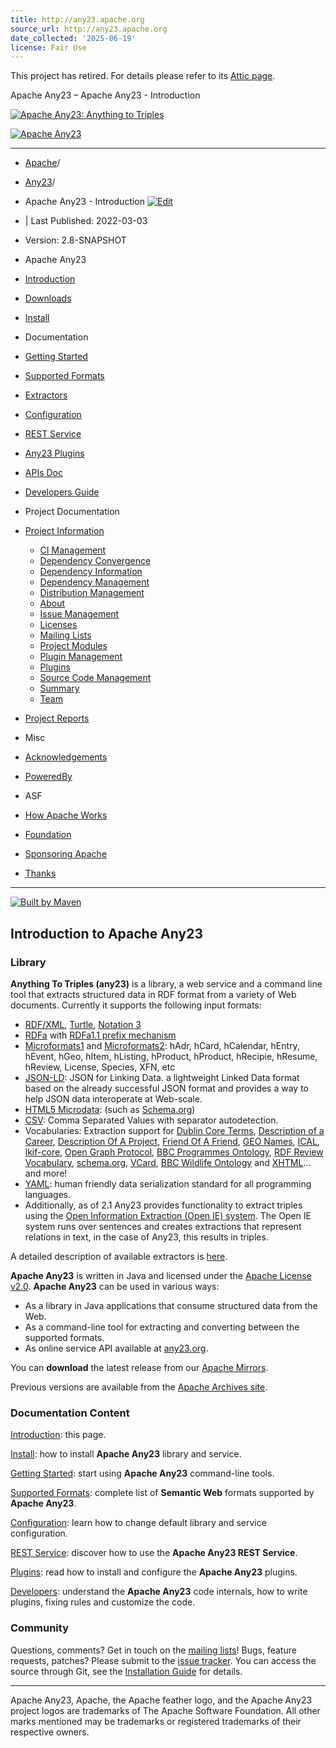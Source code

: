 ```yaml
---
title: http://any23.apache.org
source_url: http://any23.apache.org
date_collected: '2025-06-19'
license: Fair Use
---
```


This project has retired. For details please refer to its
[Attic page](https://attic.apache.org/projects/any23.html).








Apache Any23 – Apache Any23 - Introduction



[![Apache Any23: Anything to Triples](images/logo-any23.png)](index.html)

[![Apache Any23](http://www.apache.org/images/feather-small.gif)](http://www.apache.org/)

---

* [Apache](https://www.apache.org/ "Apache")/
* [Any23](index.html "Any23")/
* Apache Any23 - Introduction [![](./images/accessories-text-editor.png "Edit")](https://github.com/apache/any23/tree/master/src/site/apt/index.apt)
* | Last Published: 2022-03-03
* Version: 2.8-SNAPSHOT

* Apache Any23
* [Introduction](#)
* [Downloads](download.html "Downloads")
* [Install](install.html "Install")
* Documentation
* [Getting Started](getting-started.html "Getting Started")
* [Supported Formats](supported-formats.html "Supported Formats")
* [Extractors](extractors.html "Extractors")
* [Configuration](configuration.html "Configuration")
* [REST Service](service.html "REST Service")
* [Any23 Plugins](any23-plugins.html "Any23 Plugins")
* [APIs Doc](apidocs/index.html "APIs Doc")
* [Developers Guide](developers.html "Developers Guide")
* Project Documentation
* [Project Information](project-info.html "Project Information")
  + [CI Management](ci-management.html "CI Management")
  + [Dependency Convergence](dependency-convergence.html "Dependency Convergence")
  + [Dependency Information](dependency-info.html "Dependency Information")
  + [Dependency Management](dependency-management.html "Dependency Management")
  + [Distribution Management](distribution-management.html "Distribution Management")
  + [About](#)
  + [Issue Management](issue-management.html "Issue Management")
  + [Licenses](licenses.html "Licenses")
  + [Mailing Lists](mailing-lists.html "Mailing Lists")
  + [Project Modules](modules.html "Project Modules")
  + [Plugin Management](plugin-management.html "Plugin Management")
  + [Plugins](plugins.html "Plugins")
  + [Source Code Management](scm.html "Source Code Management")
  + [Summary](summary.html "Summary")
  + [Team](team.html "Team")
* [Project Reports](project-reports.html "Project Reports")
* Misc
* [Acknowledgements](acknowledgements.html "Acknowledgements")
* [PoweredBy](poweredby.html "PoweredBy")
* ASF
* [How Apache Works](http://www.apache.org/foundation/how-it-works.html "How Apache Works")
* [Foundation](http://www.apache.org/foundation/ "Foundation")
* [Sponsoring Apache](http://www.apache.org/foundation/sponsorship.html "Sponsoring Apache")
* [Thanks](http://www.apache.org/foundation/thanks.html "Thanks")

---

[![Built by Maven](./images/logos/maven-feather.png)](http://maven.apache.org/ "Built by Maven")



## Introduction to Apache Any23

### Library

**Anything To Triples (any23)** is a library, a web service and a command line tool that extracts structured data in RDF format from a variety of Web documents. Currently it supports the following input formats:

* [RDF/XML](http://www.w3.org/TR/REC-rdf-syntax/), [Turtle](http://www.w3.org/TeamSubmission/turtle/), [Notation 3](http://www.w3.org/DesignIssues/Notation3)
* [RDFa](http://www.w3.org/TR/xhtml-rdfa-primer/) with [RDFa1.1 prefix mechanism](http://www.w3.org/TR/2010/WD-rdfa-core-20100422/#scoping-of-prefix-mappings)
* [Microformats1](http://microformats.org/) and [Microformats2](http://microformats.org/wiki/microformats-2): hAdr, hCard, hCalendar, hEntry, hEvent, hGeo, hItem, hListing, hProduct, hProduct, hRecipie, hResume, hReview, License, Species, XFN, etc
* [JSON-LD](http://json-ld.org/): JSON for Linking Data. a lightweight Linked Data format based on the already successful JSON format and provides a way to help JSON data interoperate at Web-scale.
* [HTML5 Microdata](http://dev.w3.org/html5/md/): (such as [Schema.org](http://schema.org))
* [CSV](http://www.ietf.org/rfc/rfc4180.txt): Comma Separated Values with separator autodetection.
* Vocabularies: Extraction support for [Dublin Core Terms](http://dublincore.org/), [Description of a Career](http://www.w3.org/wiki/DescriptionOfACareerVocabulary), [Description Of A Project](https://github.com/edumbill/doap/wiki), [Friend Of A Friend](http://xmlns.com/foaf/spec/), [GEO Names](http://www.geonames.org/ontology/), [ICAL](http://www.w3.org/2002/12/cal/icaltzd#), [lkif-core](https://github.com/RinkeHoekstra/lkif-core), [Open Graph Protocol](http://ogp.me/), [BBC Programmes Ontology](http://purl.org/ontology/po/), [RDF Review Vocabulary](http://vocab.org/review/terms.html), [schema.org](http://schema.org/), [VCard](http://www.w3.org/2006/vcard/ns), [BBC Wildlife Ontology](http://purl.org/ontology/wo/) and [XHTML](http://www.w3.org/1999/xhtml/vocab/)... and more!
* [YAML](http://www.yaml.org/): human friendly data serialization standard for all programming languages.
* Additionally, as of 2.1 Any23 provides functionality to extract triples using the [Open Information Extraction (Open IE) system](https://github.com/allenai/openie-standalone). The Open IE system runs over sentences and creates extractions that represent relations in text, in the case of Any23, this results in triples.

A detailed description of available extractors is [here](./extractors.html).

**Apache Any23** is written in Java and licensed under the [Apache License v2.0](https://www.apache.org/licenses/LICENSE-2.0). **Apache Any23** can be used in various ways:

* As a library in Java applications that consume structured data from the Web.
* As a command-line tool for extracting and converting between the supported formats.
* As online service API available at [any23.org](http://any23.org/).

You can **download** the latest release from our [Apache Mirrors](./download.html).

Previous versions are available from the [Apache Archives site](http://archive.apache.org/dist/any23/).

### Documentation Content

[Introduction](./index.html): this page.

[Install](./install.html): how to install **Apache Any23** library and service.

[Getting Started](./getting-started.html): start using **Apache Any23** command-line tools.

[Supported Formats](./supported-formats.html): complete list of **Semantic Web** formats supported by **Apache Any23**.

[Configuration](./configuration.html): learn how to change default library and service configuration.

[REST Service](./service.html): discover how to use the **Apache Any23 REST Service**.

[Plugins](./any23-plugins.html): read how to install and configure the **Apache Any23** plugins.

[Developers](./developers.html): understand the **Apache Any23** code internals, how to write plugins, fixing rules and customize the code.

### Community

Questions, comments? Get in touch on the [mailing lists](./mail-lists.html)! Bugs, feature requests, patches? Please submit to the [issue tracker](https://issues.apache.org/jira/browse/ANY23). You can access the source through Git, see the [Installation Guide](./install.html) for details.

---



Apache Any23, Apache, the Apache feather logo, and the Apache Any23 project logos are trademarks of The Apache Software Foundation. All other marks mentioned may be trademarks or registered trademarks of their respective owners.
